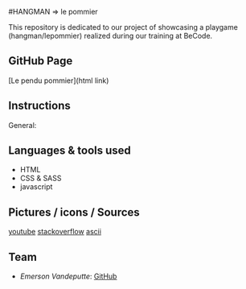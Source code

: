 
#HANGMAN => le pommier

This repository is dedicated to our project of showcasing a playgame (hangman/lepommier) realized during our training at BeCode.

## GitHub Page

[Le pendu pommier](html link)

## Instructions

General:



## Languages & tools used

- HTML
- CSS & SASS
- javascript

## Pictures / icons / Sources

[youtube](https://www.youtube.com/watch?v=ZVkVhGR6Pr0)
[stackoverflow](https://stackoverflow.com/questions/1527803/generating-random-whole-numbers-in-javascript-in-a-specific-range)
[ascii](http://www.asciitable.com/)
## Team

- _Emerson Vandeputte_: [GitHub](https://github.com/hallomoto-beta)
